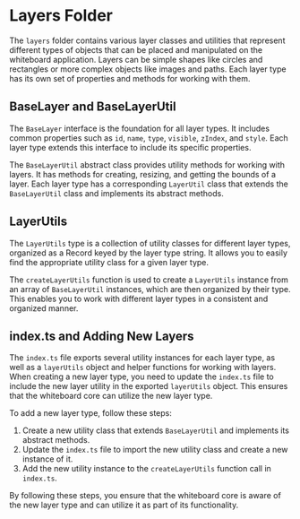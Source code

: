 # Layers Folder

The `layers` folder contains various layer classes and utilities that represent different types of objects that can be placed and manipulated on the whiteboard application. Layers can be simple shapes like circles and rectangles or more complex objects like images and paths. Each layer type has its own set of properties and methods for working with them.

## BaseLayer and BaseLayerUtil

The `BaseLayer` interface is the foundation for all layer types. It includes common properties such as `id`, `name`, `type`, `visible`, `zIndex`, and `style`. Each layer type extends this interface to include its specific properties.

The `BaseLayerUtil` abstract class provides utility methods for working with layers. It has methods for creating, resizing, and getting the bounds of a layer. Each layer type has a corresponding `LayerUtil` class that extends the `BaseLayerUtil` class and implements its abstract methods.

## LayerUtils

The `LayerUtils` type is a collection of utility classes for different layer types, organized as a Record keyed by the layer type string. It allows you to easily find the appropriate utility class for a given layer type.

The `createLayerUtils` function is used to create a `LayerUtils` instance from an array of `BaseLayerUtil` instances, which are then organized by their type. This enables you to work with different layer types in a consistent and organized manner.

## index.ts and Adding New Layers

The `index.ts` file exports several utility instances for each layer type, as well as a `layerUtils` object and helper functions for working with layers. When creating a new layer type, you need to update the `index.ts` file to include the new layer utility in the exported `layerUtils` object. This ensures that the whiteboard core can utilize the new layer type.

To add a new layer type, follow these steps:

1. Create a new utility class that extends `BaseLayerUtil` and implements its abstract methods.
2. Update the `index.ts` file to import the new utility class and create a new instance of it.
3. Add the new utility instance to the `createLayerUtils` function call in `index.ts`.

By following these steps, you ensure that the whiteboard core is aware of the new layer type and can utilize it as part of its functionality.
